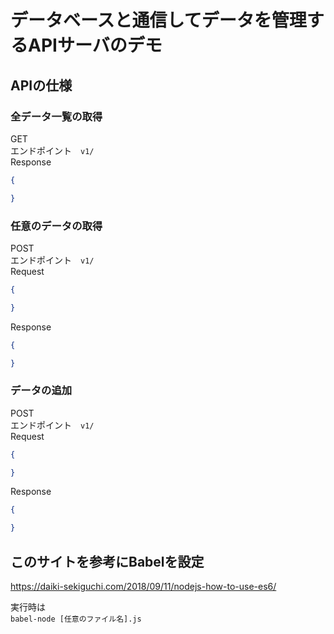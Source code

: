 # データベースと通信してデータを管理するAPIサーバのデモ

## APIの仕様  

### 全データ一覧の取得  
GET  
エンドポイント　`v1/`  
Response  
```json
{

}
```

### 任意のデータの取得  
POST  
エンドポイント　`v1/`  
Request   
```json
{

}
```
Response  
```json
{

}
```
### データの追加  
POST  
エンドポイント　`v1/`  
Request   
```json
{

}
```
Response  
```json
{

}
```
## このサイトを参考にBabelを設定  
https://daiki-sekiguchi.com/2018/09/11/nodejs-how-to-use-es6/  

実行時は  
``` babel-node [任意のファイル名].js ```  